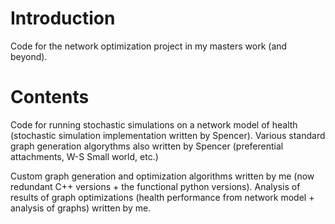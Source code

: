# Introduction
Code for the network optimization project in my masters work (and beyond).

# Contents
Code for running stochastic simulations on a network model of health (stochastic simulation implementation written by Spencer).
Various standard graph generation algorythms also written by Spencer (preferential attachments, W-S Small world, etc.)

Custom graph generation and optimization algorithms written by me (now redundant C++ versions + the functional python versions).
Analysis of results of graph optimizations (health performance from network model + analysis of graphs) written by me.
